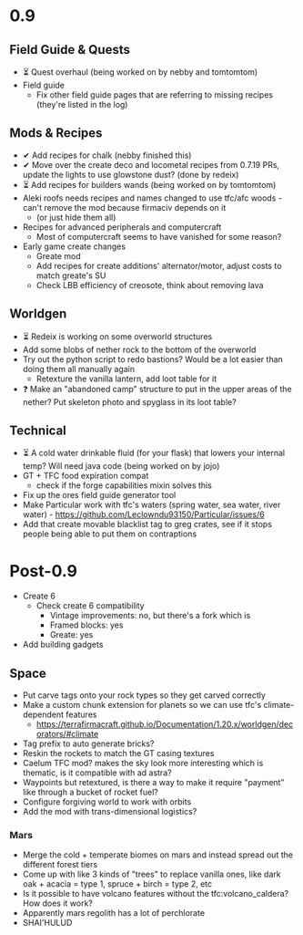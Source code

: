 ﻿# 0.9
## Field Guide & Quests
- ⏳ Quest overhaul (being worked on by nebby and tomtomtom)
- Field guide
	- Fix other field guide pages that are referring to missing recipes (they're listed in the log)

## Mods & Recipes
- ✔ Add recipes for chalk (nebby finished this)
- ✔ Move over the create deco and locometal recipes from 0.7.19 PRs, update the lights to use glowstone dust? (done by redeix)
- ⏳ Add recipes for builders wands (being worked on by tomtomtom)
- Aleki roofs needs recipes and names changed to use tfc/afc woods - can't remove the mod because firmaciv depends on it
	- (or just hide them all)
- Recipes for advanced peripherals and computercraft
	- Most of computercraft seems to have vanished for some reason?
- Early game create changes
	- Greate mod
	- Add recipes for create additions' alternator/motor, adjust costs to match greate's SU
	- Check LBB efficiency of creosote, think about removing lava

## Worldgen
- ⏳ Redeix is working on some overworld structures
- Add some blobs of nether rock to the bottom of the overworld
- Try out the python script to redo bastions? Would be a lot easier than doing them all manually again
	- Retexture the vanilla lantern, add loot table for it
- ❓ Make an "abandoned camp" structure to put in the upper areas of the nether? Put skeleton photo and spyglass in its loot table?
  
## Technical
- ⏳ A cold water drinkable fluid (for your flask) that lowers your internal temp? Will need java code (being worked on by jojo)
- GT + TFC food expiration compat
	- check if the forge capabilities mixin solves this
- Fix up the ores field guide generator tool
- Make Particular work with tfc's waters (spring water, sea water, river water) - https://github.com/Leclowndu93150/Particular/issues/6
- Add that create movable blacklist tag to greg crates, see if it stops people being able to put them on contraptions

# Post-0.9
- Create 6
	- Check create 6 compatibility
		- Vintage improvements: no, but there's a fork which is
		- Framed blocks: yes
		- Greate: yes
- Add building gadgets

## Space
- Put carve tags onto your rock types so they get carved correctly
- Make a custom chunk extension for planets so we can use tfc's climate-dependent features
	- https://terrafirmacraft.github.io/Documentation/1.20.x/worldgen/decorators/#climate
- Tag prefix to auto generate bricks?
- Reskin the rockets to match the GT casing textures
- Caelum TFC mod? makes the sky look more interesting which is thematic, is it compatible with ad astra?
- Waypoints but retextured, is there a way to make it require "payment" like through a bucket of rocket fuel?
- Configure forgiving world to work with orbits
- Add the mod with trans-dimensional logistics?

### Mars
- Merge the cold + temperate biomes on mars and instead spread out the different forest tiers
- Come up with like 3 kinds of "trees" to replace vanilla ones, like dark oak + acacia = type 1, spruce + birch = type 2, etc
- Is it possible to have volcano features without the tfc:volcano_caldera? How does it work?
- Apparently mars regolith has a lot of perchlorate
- SHAI'HULUD
